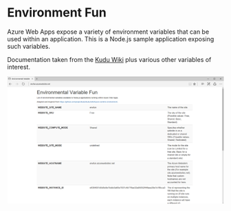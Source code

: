 # Environment Fun

Azure Web Apps expose a variety of environment variables that can be used within an application.  This is a Node.js sample application exposing such variables.

Documentation taken from the [Kudu Wiki](https://github.com/projectkudu/kudu/wiki/Azure-runtime-environment) plus various other variables of interest.

![EnvFunScreenshot](./media/envfun.png)
